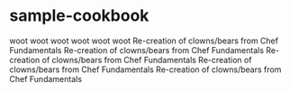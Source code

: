 # sample-cookbook
woot
woot
woot
woot
woot
woot
Re-creation of clowns/bears from Chef Fundamentals
Re-creation of clowns/bears from Chef Fundamentals
Re-creation of clowns/bears from Chef Fundamentals
Re-creation of clowns/bears from Chef Fundamentals
Re-creation of clowns/bears from Chef Fundamentals
